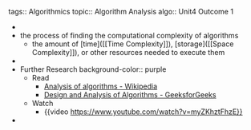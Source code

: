 tags:: Algorithmics
topic:: Algorithm Analysis
algo:: Unit4 Outcome 1

-
- the process of finding the computational complexity of algorithms
	- the amount of [time]([[Time Complexity]]), [storage]([[Space Complexity]]), or other resources needed to execute them
-
- Further Research
  background-color:: purple
	- Read
		- [Analysis of algorithms - Wikipedia](https://en.wikipedia.org/wiki/Analysis_of_algorithms)
		- [Design and Analysis of Algorithms - GeeksforGeeks](https://www.geeksforgeeks.org/design-and-analysis-of-algorithms/)
	- Watch
		- {{video https://www.youtube.com/watch?v=myZKhztFhzE}}
-
